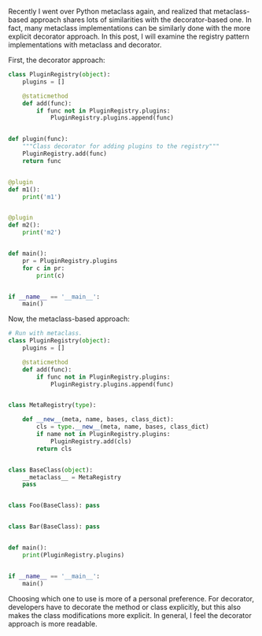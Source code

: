 Recently I went over Python metaclass again, and realized that metaclass-based approach shares lots of similarities with the decorator-based one. In fact, many metaclass implementations can be similarly done with the more explicit decorator approach. In this post, I will examine the registry pattern implementations with metaclass and decorator.

First, the decorator approach:

```python
class PluginRegistry(object):
    plugins = []

    @staticmethod
    def add(func):
        if func not in PluginRegistry.plugins:
            PluginRegistry.plugins.append(func)


def plugin(func):
    """Class decorator for adding plugins to the registry"""
    PluginRegistry.add(func)
    return func


@plugin
def m1():
    print('m1')


@plugin
def m2():
    print('m2')


def main():
    pr = PluginRegistry.plugins
    for c in pr:
        print(c)


if __name__ == '__main__':
    main()
```

Now, the metaclass-based approach:

```python
# Run with metaclass.
class PluginRegistry(object):
    plugins = []

    @staticmethod
    def add(func):
        if func not in PluginRegistry.plugins:
            PluginRegistry.plugins.append(func)


class MetaRegistry(type):

    def __new__(meta, name, bases, class_dict):
        cls = type.__new__(meta, name, bases, class_dict)
        if name not in PluginRegistry.plugins:
            PluginRegistry.add(cls)
        return cls


class BaseClass(object):
    __metaclass__ = MetaRegistry
    pass


class Foo(BaseClass): pass


class Bar(BaseClass): pass


def main():
    print(PluginRegistry.plugins)


if __name__ == '__main__':
    main()
```

Choosing which one to use is more of a personal preference. For decorator, developers have to decorate the method or class explicitly, but this also 
 makes the class modifications more explicit. In general, I feel the decorator approach is more readable.